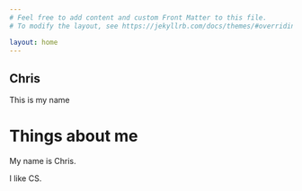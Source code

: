 ```yaml
---
# Feel free to add content and custom Front Matter to this file.
# To modify the layout, see https://jekyllrb.com/docs/themes/#overriding-theme-defaults

layout: home
---
```

## Chris
This is my name
# Things about me
My name is Chris.

I like CS.
